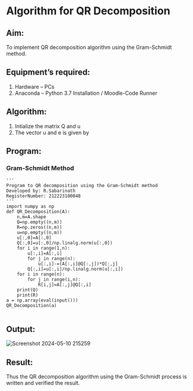 # Algorithm for QR Decomposition
## Aim:
To implement QR decomposition algorithm using the Gram-Schmidt method.
## Equipment’s required:
1.	Hardware – PCs
2.	Anaconda – Python 3.7 Installation / Moodle-Code Runner
## Algorithm:
1.	Intialize the matrix Q and u
2.	The vector u and e is given by
## Program:
### Gram-Schmidt Method
```
''' 
Program to QR decomposition using the Gram-Schmidt method
Developed by: R.Sabarinath
RegisterNumber: 212223100048
'''
import numpy as np
def QR_Decomposition(A):
    n,m=A.shape
    Q=np.empty((n,m))
    R=np.zeros((n,m))
    u=np.empty((n,m))
    u[:,0]=A[:,0]
    Q[:,0]=u[:,0]/np.linalg.norm(u[:,0])
    for i in range(1,n):
        u[:,i]=A[:,i]
        for j in range(n):
            u[:,i]-=(A[:,i]@Q[:,j])*Q[:,j]
        Q[:,i]=u[:,i]/np.linalg.norm(u[:,i])
    for i in range(n):
        for j in range(i,n):
            R[i,j]=A[:,j]@Q[:,i]
    print(Q)
    print(R)
a = np.array(eval(input()))
QR_Decomposition(a)

```
```
```
## Output:
![Screenshot 2024-05-10 215259](https://github.com/Sabari-2005/QRdecomposition/assets/139338709/83ec6c86-d679-4950-857e-9207cbe53d3c)

## Result:
Thus the QR decomposition algorithm using the Gram-Schmidt process is written and verified the result.
